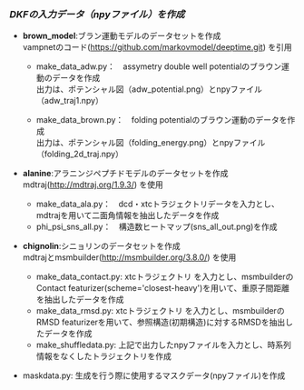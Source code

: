 ### ***DKFの入力データ（npyファイル）を作成***

- **brown_model**:ブラン運動モデルのデータセットを作成     
vampnetのコード(https://github.com/markovmodel/deeptime.git) を引用

   - make_data_adw.py：　assymetry double well potentialのブラウン運動のデータを作成    
     出力は、ポテンシャル図（adw_potential.png）とnpyファイル（adw_traj1.npy）  
  
   - make_data_brown.py：　folding potentialのブラウン運動のデータを作成    
     出力は、ポテンシャル図（folding_energy.png）とnpyファイル（folding_2d_traj.npy）  

- **alanine**:アラニンジペプチドモデルのデータセットを作成  
mdtraj(http://mdtraj.org/1.9.3/) を使用  

   - make_data_ala.py：　dcd・xtcトラジェクトリデータを入力とし、mdtrajを用いて二面角情報を抽出したデータを作成   
   - phi_psi_sns_all.py：　構造数ヒートマップ(sns_all_out.png)を作成  

- **chignolin**:シニョリンのデータセットを作成    
mdtrajとmsmbuilder(http://msmbuilder.org/3.8.0/) を使用  

   - make_data_contact.py: xtcトラジェクトリ を入力とし、msmbuilderのContact featurizer(scheme='closest-heavy')を用いて、重原子間距離を抽出したデータを作成  
   - make_data_rmsd.py: xtcトラジェクトリ を入力とし、msmbuilderのRMSD featurizerを用いて、参照構造(初期構造)に対するRMSDを抽出したデータを作成  
   - make_shuffledata.py: 上記で出力したnpyファイルを入力とし、時系列情報をなくしたトラジェクトリを作成  
   
- maskdata.py: 生成を行う際に使用するマスクデータ(npyファイル)を作成  

